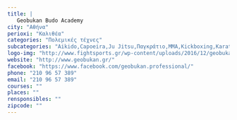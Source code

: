 ```yaml
---
title: |
   Geobukan Budo Academy
city: "Αθήνα"
perioxi: "Καλιθέα"
categories: "Πολεμικές τέχνες"
subcategories: "Aikido,Capoeira,Ju Jitsu,Παγκράτιο,MMA,Kickboxing,Karate"
logo-img: "http://www.fightsports.gr/wp-content/uploads/2016/12/geobukan-logo.jpg"
website: "http://www.geobukan.gr/"
facebook: "https://www.facebook.com/geobukan.professional/"
phone: "210 96 57 389"
email: "210 96 57 389"
courses: ""
places: ""
rensponsibles: ""
zipcode: ""
---
```





